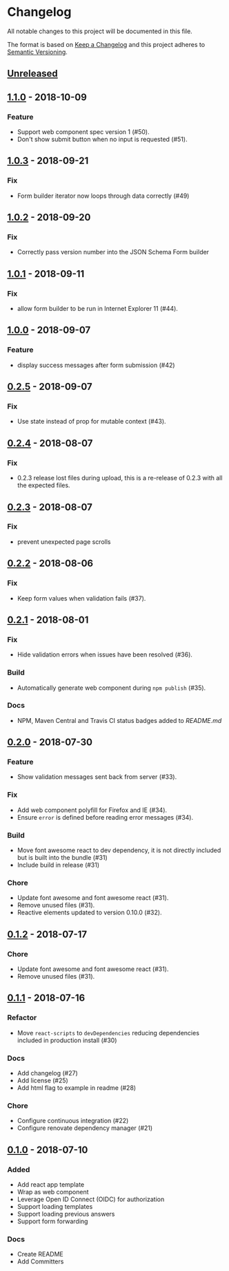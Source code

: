 # Changelog

All notable changes to this project will be documented in this file.

The format is based on [Keep a Changelog](http://keepachangelog.com/en/1.0.0/)
and this project adheres to [Semantic Versioning](http://semver.org/spec/v2.0.0.html).

## [Unreleased][]

## [1.1.0][] - 2018-10-09

### Feature

- Support web component spec version 1 (#50).
- Don't show submit button when no input is requested (#51).

## [1.0.3][] - 2018-09-21

### Fix

- Form builder iterator now loops through data correctly (#49)

## [1.0.2][] - 2018-09-20

### Fix

- Correctly pass version number into the JSON Schema Form builder

## [1.0.1][] - 2018-09-11

### Fix

- allow form builder to be run in Internet Explorer 11 (#44).

## [1.0.0][] - 2018-09-07

### Feature

- display success messages after form submission (#42)

## [0.2.5][] - 2018-09-07

### Fix

- Use state instead of prop for mutable context (#43).

## [0.2.4][] - 2018-08-07

### Fix

- 0.2.3 release lost files during upload, this is a re-release of 0.2.3 with all the expected files.

## [0.2.3][] - 2018-08-07

### Fix

- prevent unexpected page scrolls

## [0.2.2][] - 2018-08-06

### Fix

- Keep form values when validation fails (#37).

## [0.2.1][] - 2018-08-01

### Fix

- Hide validation errors when issues have been resolved (#36).

### Build

- Automatically generate web component during `npm publish` (#35).

### Docs

- NPM, Maven Central and Travis CI status badges added to _README.md_

## [0.2.0][] - 2018-07-30

### Feature

- Show validation messages sent back from server (#33).

### Fix

- Add web component polyfill for Firefox and IE (#34).
- Ensure `error` is defined before reading error messages (#34).

### Build

- Move font awesome react to dev dependency, it is not directly included but is built into the bundle (#31)
- Include build in release (#31)

### Chore

- Update font awesome and font awesome react (#31).
- Remove unused files (#31).
- Reactive elements updated to version 0.10.0 (#32).

## [0.1.2][] - 2018-07-17

### Chore

- Update font awesome and font awesome react (#31).
- Remove unused files (#31).

## [0.1.1][] - 2018-07-16

### Refactor

- Move `react-scripts` to `devDependencies` reducing dependencies included in production install (#30)

### Docs

- Add changelog (#27)
- Add license (#25)
- Add html flag to example in readme (#28)

### Chore

- Configure continuous integration (#22)
- Configure renovate dependency manager (#21)

## [0.1.0][] - 2018-07-10

### Added

- Add react app template
- Wrap as web component
- Leverage Open ID Connect (OIDC) for authorization
- Support loading templates
- Support loading previous answers
- Support form forwarding

### Docs

- Create README
- Add Committers

[unreleased]: https://github.com/uPortal-contrib/form-builder/compare/v1.1.0...HEAD
[1.1.0]: https://github.com/uPortal-contrib/form-builder/compare/v1.0.3...v1.1.0
[1.0.3]: https://github.com/uPortal-contrib/form-builder/compare/v1.0.2...v1.0.3
[1.0.2]: https://github.com/uPortal-contrib/form-builder/compare/v1.0.1...v1.0.2
[1.0.1]: https://github.com/uPortal-contrib/form-builder/compare/v1.0.0...v1.0.1
[1.0.0]: https://github.com/uPortal-contrib/form-builder/compare/v0.2.5...v1.0.0
[0.2.5]: https://github.com/uPortal-contrib/form-builder/compare/v0.2.4...v0.2.5
[0.2.4]: https://github.com/uPortal-contrib/form-builder/compare/v0.2.3...v0.2.4
[0.2.3]: https://github.com/uPortal-contrib/form-builder/compare/v0.2.2...v0.2.3
[0.2.2]: https://github.com/uPortal-contrib/form-builder/compare/v0.2.1...v0.2.2
[0.2.1]: https://github.com/uPortal-contrib/form-builder/compare/v0.2.0...v0.2.1
[0.2.0]: https://github.com/uPortal-contrib/form-builder/compare/v0.1.2...v0.2.0
[0.1.2]: https://github.com/uPortal-contrib/form-builder/compare/v0.1.1...v0.1.2
[0.1.1]: https://github.com/uPortal-contrib/form-builder/compare/v0.1.0...v0.1.1
[0.1.0]: https://github.com/uPortal-contrib/form-builder/compare/bc446238d1735b424bd2a004d9b737c380592b2e...v0.1.0
